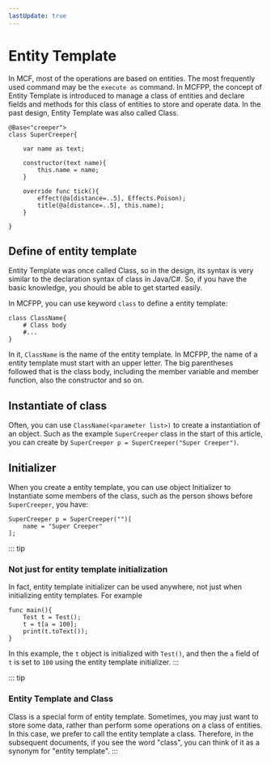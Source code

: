 ```yaml
---
lastUpdate: true
---
```


# Entity Template

In MCF, most of the operations are based on entities. The most frequently used command may be the `execute as` command. In MCFPP, the concept of Entity Template is introduced to manage a class of entities and declare fields and methods for this class of entities to store and operate data. In the past design, Entity Template was also called Class.

```mcfpp
@Base<"creeper">
class SuperCreeper{

    var name as text;

    constructor(text name){
        this.name = name;
    }

    override func tick(){
        effect(@a[distance=..5], Effects.Poison);
        title(@a[distance=..5], this.name);
    }

}
```

## Define of entity template

Entity Template was once called Class, so in the design, its syntax is very similar to the declaration syntax of class in Java/C#. So, if you have the basic knowledge, you should be able to get started easily.

In MCFPP, you can use keyword `class` to define a entity template:

```mcfpp
class ClassName{
    # Class body
    #...
}
```

In it, `ClassName` is the name of the entity template. In MCFPP, the name of a entity template must start with an upper letter. The big parentheses followed that is the class body, including the member variable and member function, also the constructor and so on.

## Instantiate of class

Often, you can use `ClassName(<parameter list>)` to create a instantiation of an object. Such as the example `SuperCreeper` class in the start of this article, you can create by `SuperCreeper p = SuperCreeper("Super Creeper")`.

## Initializer

When you create a entity template, you can use object Initializer to Instantiate some members of the class, such as the person shows before `SuperCreeper`, you have:

```mcfpp
SuperCreeper p = SuperCreeper("")[
    name = "Super Creeper"
];
```

::: tip

### Not just for entity template initialization

In fact, entity template initializer can be used anywhere, not just when initializing entity templates. For example

```mcfpp
func main(){
    Test t = Test();
    t = t[a = 100];
    print(t.toText());
}
```

In this example, the `t` object is initialized with `Test()`, and then the `a` field of `t` is set to `100` using the entity template initializer.
:::

::: tip

### Entity Template and Class

Class is a special form of entity template. Sometimes, you may just want to store some data, rather than perform some operations on a class of entities. In this case, we prefer to call the entity template a class. Therefore, in the subsequent documents, if you see the word "class", you can think of it as a synonym for "entity template".
:::
